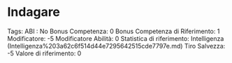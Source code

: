 # Indagare

Tags: ABI
: No
Bonus Competenza: 0
Bonus Competenza di Riferimento: 1
Modificatore: -5
Modificatore  Abilità: 0
Statistica di riferimento: Intelligenza (Intelligenza%203a62c6f514d44e7295642515cde7797e.md)
Tiro Salvezza: -5
Valore di riferimento: 0